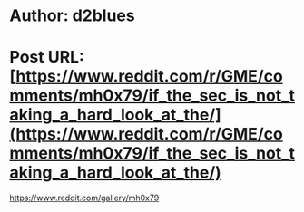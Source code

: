 # Author: d2blues
# Post URL: [https://www.reddit.com/r/GME/comments/mh0x79/if_the_sec_is_not_taking_a_hard_look_at_the/](https://www.reddit.com/r/GME/comments/mh0x79/if_the_sec_is_not_taking_a_hard_look_at_the/)


https://www.reddit.com/gallery/mh0x79